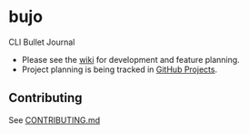 # bujo
CLI Bullet Journal

- Please see the [wiki](https://github.com/dcchambers/bujo/wiki) for development and feature planning.
- Project planning is being tracked in [GitHub Projects](https://github.com/users/dcchambers/projects/1).

## Contributing

See [CONTRIBUTING.md](CONTRIBUTING.md)
